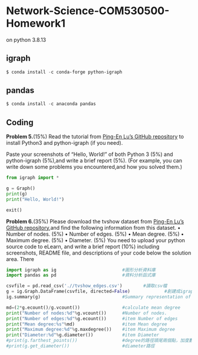 # Network-Science-COM530500-Homework1
on python 3.8.13
## igraph
```powershell
$ conda install -c conda-forge python-igraph
```
## pandas
```powershell
$ conda install -c anaconda pandas
```
## Coding
**Problem 5.**(15%) Read the tutorial from [Ping-En Lu’s GitHub repository](https://github.com/PingEnLu/Network-Science-COM530500/tree/master/Network_Science_Python_iGraph_Tutorial) to install Python3 and python-igraph (if you need).

Paste your screenshots of “Hello, World!” of both Python 3 (5%) and python-igraph (5%),and write a brief report (5%). (For example, you can write down some problems you encountered,and how you solved them.)

```python
from igraph import *

g = Graph()
print(g)
print("Hello, World!")

exit()
```
**Problem 6.**(35%) Please download the tvshow dataset from [Ping-En Lu’s GitHub repository](https://github.com/PingEnLu/Network-Science-COM530500/tree/master/Network_Science_Python_iGraph_Tutorial),and find the following information from this dataset.
  • Number of nodes. (5%)
  • Number of edges. (5%)
  • Mean degree. (5%)
  • Maximum degree. (5%)
  • Diameter. (5%)
  You need to upload your python source code to eLearn, and write a brief report (10%)
including screenshots, README file, and descriptions of your code below the solution
area. There
```python
import igraph as ig                         #圖形分析資料庫
import pandas as pd                         #資料分析函式庫

csvfile = pd.read_csv('.//tvshow_edges.csv')        #讀取csv檔
g = ig.Graph.DataFrame(csvfile, directed=False)             #創建成igraph，已無向圖方式創建
ig.summary(g)                               #Summary representation of a graph.

md=(2*g.ecount()/g.vcount())                #calculate mean degree
print("Number of nodes:%d"%g.vcount())      #Number of nodes. 
print("Number of edges:%d"%g.ecount())      #item Number of edges
print("Mean degree:%s"%md)	                #item Mean degree
print("Maximum degree:%d"%g.maxdegree())	#item Maximum degree
print("Diameter:%d"%g.diameter())           #item Diameter
#print(g.farthest_points())                 #degree的路徑頭尾兩個點，加度數
#print(g.get_diameter())                    #diameter路徑
```